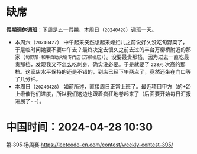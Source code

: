 
# 缺席

**假期调休调班**：下周是五一假期，本周日（`20240428`）调班一天。

- 本周六（`20240427`） 中午起来突然想起来媳妇儿之前说好久没吃旬野菜了，于是临时问她要不要中午去？最终决定去很久之前去过的丰台万柳桥附近的那家（`旬野菜·和牛自助火锅专门店(万柳桥店)`）。没要最贵那档，因为过去一直吃最贵那档，发现我又不怎么吃刺身，确实没必要。于是就要了 `228元` 次高的那档。这家店水平保持的还是不错的，到店已经下午两点了，竟然还坐在门口等了几分钟。
- 本周日（`20240428`） 如前所述，直接周日正常上班了。最近项目甲方（的+2）上级催他们进度，所以我们这边也跟着疯狂地卷起来了（后面要开始每日汇报进展了- -）。


# 中国时间：2024-04-28 10:30

~~第 395 场周赛 https://leetcode-cn.com/contest/weekly-contest-395/~~
